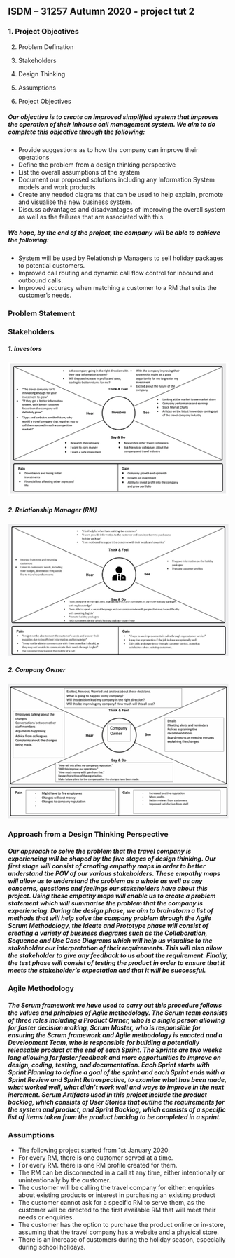 ## ISDM – 31257 Autumn 2020 - project tut 2

### **1. Project Objectives**
2. Problem Defination
3. Stakeholders 
4. Design Thinking 
5. Assumptions

1. Project Objectives
##### Our objective is to create an improved simplified system that improves the operation of their inhouse call management system. We aim to do complete this objective through the following:  

* Provide suggestions as to how the company can improve their operations
* Define the problem from a design thinking perspective
* List the overall assumptions of the system 
* Document our proposed solutions including any Information System models and work products
* Create any needed diagrams that can be used to help explain, promote and visualise the new business system. 
* Discuss advantages and disadvantages of improving the overall system as well as the failures that are associated with this. 

##### We hope, by the end of the project, the company will be able to achieve the following: 

* System will be used by Relationship Managers to sell holiday packages to potential customers.
* Improved call routing and dynamic call flow control for inbound and outbound calls.
* Improved accuracy when matching a customer to a RM that suits the customer’s needs.

### **Problem Statement**


### **Stakeholders**

#####  1.  Investors

![investors empathy map](img/investors_empathy.png)

#####  2.  Relationship Manager (RM)

![Relationship Manager Map](img/RelationshipManager.png)

#####  2.  Company Owner

![Relationship Manager Map](img/Company_Owner.png)

### **Approach from a Design Thinking Perspective**
#####  Our approach to solve the problem that the travel company is experiencing will be shaped by the five stages of design thinking. Our first stage will consist of creating empathy maps in order to better understand the POV of our various stakeholders. These empathy maps will allow us to understand the problem as a whole as well as any concerns, questions and feelings our stakeholders have about this project. Using these empathy maps will enable us to create a problem statement which will summarise the problem that the company is experiencing. During the design phase, we aim to brainstorm a list of methods that will help solve the company problem through the Agile Scrum Methodology, the Ideate and Prototype phase will consist of creating a variety of business diagrams such as the Collaboration, Sequence and Use Case Diagrams which will help us visualise to the stakeholder our interpretation of their requirements. This will also allow the stakeholder to give any feedback to us about the requirement. Finally, the test phase will consist of testing the product in order to ensure that it meets the stakeholder’s expectation and that it will be successful. 

### **Agile Methodology**
##### The Scrum framework we have used to carry out this procedure follows the values and principles of Agile methodology.  The Scrum team consists of three roles including a Product Owner, who is a single person allowing for faster decision making, Scrum Master, who is responsible for ensuring the Scrum framework and Agile methodology is enacted and a Development Team, who is responsible for building a potentially releasable product at the end of each Sprint.  The Sprints are two weeks long allowing for faster feedback and more opportunities to improve on design, coding, testing, and documentation.  Each Sprint starts with Sprint Planning to define a goal of the sprint and each Sprint ends with a Sprint Review and Sprint Retrospective, to examine what has been made, what worked well, what didn’t work well and ways to improve in the next increment.   Scrum Artifacts used in this project include the product backlog, which consists of User Stories that outline the requirements for the system and product, and Sprint Backlog, which consists of a specific list of items taken from the product backlog to be completed in a sprint.

### **Assumptions**

* The following project started from 1st January 2020.
* For every RM, there is one customer served at a time. 
* For every RM. there is one RM profile created for them. 
* The RM can be disconnected in a call at any time, either intentionally or unintentionally by the customer.        
* The customer will be calling the travel company for either: enquiries about existing products or interest in purchasing an existing product
* The customer cannot ask for a specific RM to serve them, as the customer will be directed to the first available RM that will meet their needs or enquiries.
* The customer has the option to purchase the product online or in-store, assuming that the travel company has a website and a physical store.
* There is an increase of customers during the holiday season, especially during school holidays.

